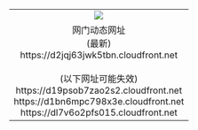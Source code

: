 ﻿<table>
  <tr></tr>
  <tr><td colspan=2 align=center><img src="https://d2jqj63jwk5tbn.cloudfront.net/Up/oGate.jpg" /></td></tr>
  <tr><td colspan=2 align=center>网门动态网址<br/>(最新)
<br>https://d2jqj63jwk5tbn.cloudfront.net
<br/><br/>(以下网址可能失效)
<br>https://d19psob7zao2s2.cloudfront.net
<br>https://d1bn6mpc798x3e.cloudfront.net
<br>https://dl7v6o2pfs015.cloudfront.net
    </td>
  </tr>
</table>
